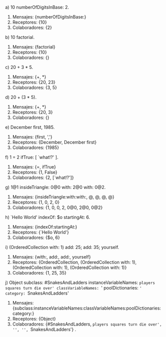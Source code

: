 a) 10 numberOfDigitsInBase: 2.

1. Mensajes: {numberOfDigitsInBase:}
2. Receptores: {10}
3. Colaboradores: {2}

b) 10 factorial.

1. Mensajes: {factorial}
2. Receptores: {10}
3. Colaboradores: {}

c) 20 + 3 * 5.

1. Mensajes: {+, *}
2. Receptores: {20, 23}
3. Colaboradores: {3, 5}

d) 20 + (3 * 5).

1. Mensajes: {+, *}
2. Receptores: {20, 3}
3. Colaboradores: {}

e) December first, 1985.

1. Mensajes: {first, ','}
2. Receptores: {December, December first}
3. Colaboradores: {1985}

f) 1 = 2 ifTrue: [ `what!?' ].

1. Mensajes: {=, ifTrue}
2. Receptores: {1, False}
3. Colaboradores: {2, [`what!?']}

g) 1@1 insideTriangle: 0@0 with: 2@0 with: 0@2.

1. Mensajes: {insideTriangle:with:with:, @, @, @, @}
2. Receptores: {1, 0, 2, 0}
3. Colaboradores: {1, 0, 0, 2, 0@0, 2@0, 0@2}

h) `Hello World' indexOf: $o startingAt: 6.

1. Mensajes: {indexOf:startingAt:}
2. Receptores: {`Hello World'}
3. Colaboradores: {$o, 6}

i) (OrderedCollection with: 1) add: 25; add: 35; yourself.

1. Mensajes: {with:, add:, add:, yourself}
2. Receptores: {OrderedCollection, (OrderedCollection with: 1), (OrderedCollection with: 1), (OrderedCollection with: 1)}
3. Colaboradores: {1, 25, 35}

j) Object subclass: #SnakesAndLadders
instanceVariableNames: `players squares turn die over'
classVariableNames: `'
poolDictionaries: `'
category: `SnakesAndLadders'

1. Mensajes: {subclass:instanceVariableNames:classVariableNames:poolDictionaries:category:}
2. Receptores: {Object}
3. Colaboradores: {#SnakesAndLadders, `players squares turn die over', '', '', `SnakesAndLadders'}
.